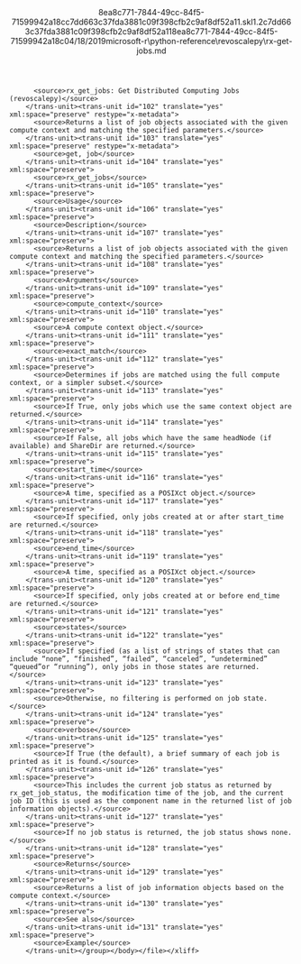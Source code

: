 <?xml version="1.0"?><xliff version="1.2" xmlns="urn:oasis:names:tc:xliff:document:1.2" xmlns:xsi="http://www.w3.org/2001/XMLSchema-instance" xsi:schemaLocation="urn:oasis:names:tc:xliff:document:1.2 xliff-core-1.2-transitional.xsd"><file datatype="xml" original="rx-get-jobs.md" source-language="en-US" target-language="en-US"><header><tool tool-id="mdxliff" tool-name="mdxliff" tool-version="1.0-d1654b2" tool-company="Microsoft" /><xliffext:skl_file_name xmlns:xliffext="urn:microsoft:content:schema:xliffextensions">8ea8c771-7844-49cc-84f5-71599942a18cc7dd663c37fda3881c09f398cfb2c9af8df52a11.skl</xliffext:skl_file_name><xliffext:version xmlns:xliffext="urn:microsoft:content:schema:xliffextensions">1.2</xliffext:version><xliffext:ms.openlocfilehash xmlns:xliffext="urn:microsoft:content:schema:xliffextensions">c7dd663c37fda3881c09f398cfb2c9af8df52a11</xliffext:ms.openlocfilehash><xliffext:ms.sourcegitcommit xmlns:xliffext="urn:microsoft:content:schema:xliffextensions">8ea8c771-7844-49cc-84f5-71599942a18c</xliffext:ms.sourcegitcommit><xliffext:ms.lasthandoff xmlns:xliffext="urn:microsoft:content:schema:xliffextensions">04/18/2019</xliffext:ms.lasthandoff><xliffext:ms.openlocfilepath xmlns:xliffext="urn:microsoft:content:schema:xliffextensions">microsoft-r\python-reference\revoscalepy\rx-get-jobs.md</xliffext:ms.openlocfilepath></header><body><group id="content" extype="content"><trans-unit id="101" translate="yes" xml:space="preserve" restype="x-metadata">
          <source>rx_get_jobs: Get Distributed Computing Jobs (revoscalepy)</source>
        </trans-unit><trans-unit id="102" translate="yes" xml:space="preserve" restype="x-metadata">
          <source>Returns a list of job objects associated with the given compute context and matching the specified parameters.</source>
        </trans-unit><trans-unit id="103" translate="yes" xml:space="preserve" restype="x-metadata">
          <source>get, job</source>
        </trans-unit><trans-unit id="104" translate="yes" xml:space="preserve">
          <source>rx_get_jobs</source>
        </trans-unit><trans-unit id="105" translate="yes" xml:space="preserve">
          <source>Usage</source>
        </trans-unit><trans-unit id="106" translate="yes" xml:space="preserve">
          <source>Description</source>
        </trans-unit><trans-unit id="107" translate="yes" xml:space="preserve">
          <source>Returns a list of job objects associated with the given compute context and matching the specified parameters.</source>
        </trans-unit><trans-unit id="108" translate="yes" xml:space="preserve">
          <source>Arguments</source>
        </trans-unit><trans-unit id="109" translate="yes" xml:space="preserve">
          <source>compute_context</source>
        </trans-unit><trans-unit id="110" translate="yes" xml:space="preserve">
          <source>A compute context object.</source>
        </trans-unit><trans-unit id="111" translate="yes" xml:space="preserve">
          <source>exact_match</source>
        </trans-unit><trans-unit id="112" translate="yes" xml:space="preserve">
          <source>Determines if jobs are matched using the full compute context, or a simpler subset.</source>
        </trans-unit><trans-unit id="113" translate="yes" xml:space="preserve">
          <source>If True, only jobs which use the same context object are returned.</source>
        </trans-unit><trans-unit id="114" translate="yes" xml:space="preserve">
          <source>If False, all jobs which have the same headNode (if available) and ShareDir are returned.</source>
        </trans-unit><trans-unit id="115" translate="yes" xml:space="preserve">
          <source>start_time</source>
        </trans-unit><trans-unit id="116" translate="yes" xml:space="preserve">
          <source>A time, specified as a POSIXct object.</source>
        </trans-unit><trans-unit id="117" translate="yes" xml:space="preserve">
          <source>If specified, only jobs created at or after start_time are returned.</source>
        </trans-unit><trans-unit id="118" translate="yes" xml:space="preserve">
          <source>end_time</source>
        </trans-unit><trans-unit id="119" translate="yes" xml:space="preserve">
          <source>A time, specified as a POSIXct object.</source>
        </trans-unit><trans-unit id="120" translate="yes" xml:space="preserve">
          <source>If specified, only jobs created at or before end_time are returned.</source>
        </trans-unit><trans-unit id="121" translate="yes" xml:space="preserve">
          <source>states</source>
        </trans-unit><trans-unit id="122" translate="yes" xml:space="preserve">
          <source>If specified (as a list of strings of states that can include “none”, “finished”, “failed”, “canceled”, “undetermined” “queued”or “running”), only jobs in those states are returned.</source>
        </trans-unit><trans-unit id="123" translate="yes" xml:space="preserve">
          <source>Otherwise, no filtering is performed on job state.</source>
        </trans-unit><trans-unit id="124" translate="yes" xml:space="preserve">
          <source>verbose</source>
        </trans-unit><trans-unit id="125" translate="yes" xml:space="preserve">
          <source>If True (the default), a brief summary of each job is printed as it is found.</source>
        </trans-unit><trans-unit id="126" translate="yes" xml:space="preserve">
          <source>This includes the current job status as returned by rx_get_job_status, the modification time of the job, and the current job ID (this is used as the component name in the returned list of job information objects).</source>
        </trans-unit><trans-unit id="127" translate="yes" xml:space="preserve">
          <source>If no job status is returned, the job status shows none.</source>
        </trans-unit><trans-unit id="128" translate="yes" xml:space="preserve">
          <source>Returns</source>
        </trans-unit><trans-unit id="129" translate="yes" xml:space="preserve">
          <source>Returns a list of job information objects based on the compute context.</source>
        </trans-unit><trans-unit id="130" translate="yes" xml:space="preserve">
          <source>See also</source>
        </trans-unit><trans-unit id="131" translate="yes" xml:space="preserve">
          <source>Example</source>
        </trans-unit></group></body></file></xliff>